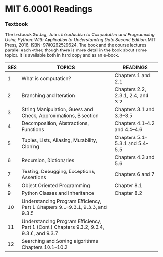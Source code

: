 # MIT 6.0001 Readings

### Textbook
The textbook Guttag, John. _Introduction to Computation and Programming Using Python: With Application to Understanding Data Second Edition_. MIT Press, 2016. ISBN: 9780262529624. The book and the course lectures parallel each other, though there is more detail in the book about some topics. It is available both in hard copy and as an e-book.

|SES|TOPICS|READINGS|
|---|------|--------|
|1	|What is computation?|	Chapters 1 and 2.1
|2	|Branching and Iteration|	Chapters 2.2, 2.3.1, 2.4, and 3.2
|3	|String Manipulation, Guess and Check, Approximations, Bisection|	Chapters 3.1 and 3.3–3.5
|4	|Decomposition, Abstractions, Functions|	Chapters 4.1–4.2 and 4.4–4.6
|5	|Tuples, Lists, Aliasing, Mutability, Cloning|	Chapters 5.1–5.3.1 and 5.4–5.5
|6	|Recursion, Dictionaries|	Chapters 4.3 and 5.6
|7	|Testing, Debugging, Exceptions, Assertions|	Chapters 6 and 7
|8	|Object Oriented Programming|	Chapter 8.1
|9	|Python Classes and Inheritance|	Chapter 8.2
|10	|Understanding Program Efficiency, Part 1	Chapters 9.1–9.3.1, 9.3.3, and 9.3.5
|11	|Understanding Program Efficiency, Part 1 (Cont.)	Chapters 9.3.2, 9.3.4, 9.3.6, and 9.3.7
|12	|Searching and Sorting algorithms	Chapters 10.1–10.2